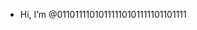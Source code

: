 - Hi, I’m @01101111010111110101111101101111

<!---
01101111010111110101111101101111/01101111010111110101111101101111 is a ✨ special ✨ repository because its `README.md` (this file) appears on your GitHub profile.
You can click the Preview link to take a look at your changes.
--->
